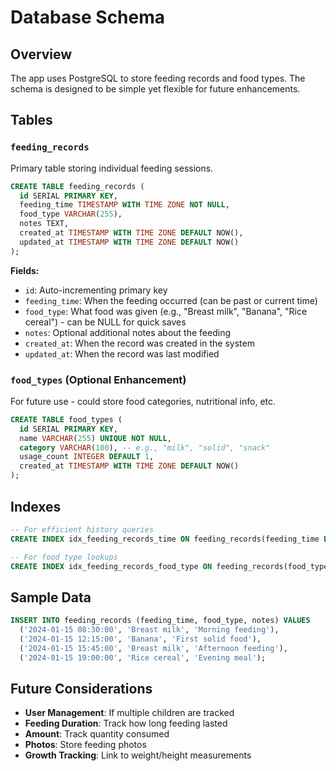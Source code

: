 # Database Schema

## Overview

The app uses PostgreSQL to store feeding records and food types. The schema is designed to be simple yet flexible for future enhancements.

## Tables

### `feeding_records`

Primary table storing individual feeding sessions.

```sql
CREATE TABLE feeding_records (
  id SERIAL PRIMARY KEY,
  feeding_time TIMESTAMP WITH TIME ZONE NOT NULL,
  food_type VARCHAR(255),
  notes TEXT,
  created_at TIMESTAMP WITH TIME ZONE DEFAULT NOW(),
  updated_at TIMESTAMP WITH TIME ZONE DEFAULT NOW()
);
```

**Fields:**
- `id`: Auto-incrementing primary key
- `feeding_time`: When the feeding occurred (can be past or current time)
- `food_type`: What food was given (e.g., "Breast milk", "Banana", "Rice cereal") - can be NULL for quick saves
- `notes`: Optional additional notes about the feeding
- `created_at`: When the record was created in the system
- `updated_at`: When the record was last modified

### `food_types` (Optional Enhancement)

For future use - could store food categories, nutritional info, etc.

```sql
CREATE TABLE food_types (
  id SERIAL PRIMARY KEY,
  name VARCHAR(255) UNIQUE NOT NULL,
  category VARCHAR(100), -- e.g., "milk", "solid", "snack"
  usage_count INTEGER DEFAULT 1,
  created_at TIMESTAMP WITH TIME ZONE DEFAULT NOW()
);
```

## Indexes

```sql
-- For efficient history queries
CREATE INDEX idx_feeding_records_time ON feeding_records(feeding_time DESC);

-- For food type lookups
CREATE INDEX idx_feeding_records_food_type ON feeding_records(food_type);
```

## Sample Data

```sql
INSERT INTO feeding_records (feeding_time, food_type, notes) VALUES
  ('2024-01-15 08:30:00', 'Breast milk', 'Morning feeding'),
  ('2024-01-15 12:15:00', 'Banana', 'First solid food'),
  ('2024-01-15 15:45:00', 'Breast milk', 'Afternoon feeding'),
  ('2024-01-15 19:00:00', 'Rice cereal', 'Evening meal');
```

## Future Considerations

- **User Management**: If multiple children are tracked
- **Feeding Duration**: Track how long feeding lasted
- **Amount**: Track quantity consumed
- **Photos**: Store feeding photos
- **Growth Tracking**: Link to weight/height measurements
